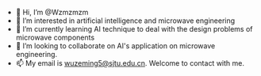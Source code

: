 - 👋 Hi, I’m @Wzmzmzm
- 👀 I’m interested in artificial intelligence and microwave engineering
- 🌱 I’m currently learning AI technique to deal with the design problems of microwave components
- 💞️ I’m looking to collaborate on AI's application on microwave engineering.
- 📫 My email is wuzeming5@sjtu.edu.cn. Welcome to contact with me.

<!---
Wzmzmzm/Wzmzmzm is a ✨ special ✨ repository because its `README.md` (this file) appears on your GitHub profile.
You can click the Preview link to take a look at your changes.
--->
